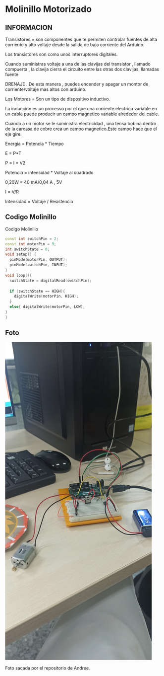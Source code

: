 # Molinillo Motorizado 

## INFORMACION

Transistores = son componentes que te permiten controlar fuentes de alta corriente y alto voltaje desde la salida de baja corriente del Arduino. 

Los transistores son como unos interruptores digitales.

Cuando suministras voltaje a una de las clavijas del transistor , llamado compuerta , la clavija cierra el circuito entre las otras dos clavijas, llamadas fuente

DRENAJE . De esta manera , puedes encender y apagar un montor de corriente/voltaje mas altos con arduino.

Los Motores = Son un tipo de dispositivo inductivo. 

La induccion es un processo por el que una corriente electrica variable en un cable puede producir un campo magnetico variable alrededor del cable.

Cuando a un motor se le suministra electricidad , una tensa bobina dentro de la carcasa de cobre crea un campo magnetico.Este campo hace que el eje gire.

Energia = Potencia * Tiempo

E = P*T

P = I * V2

Potencia = intensidad * Voltaje al cuadrado 

0,20W =   40 mA/0,04 A , 5V

I = V/R

Intensidad = Voltaje / Resistencia

## Codigo Molinillo
Codigo Molinillo
```C++
const int switchPin = 2;
const int motorPin = 9;
int switchState = 0;
void setup() {
  pinMode(motorPin, OUTPUT);
  pinMode(switchPin, INPUT);
}
void loop(){
  switchState = digitalRead(switchPin);

  if (switchState == HIGH){
    digitalWrite(motorPin, HIGH); 
  }
  else{ digitalWrite(motorPin, LOW);
}
}

```


## Foto
![foto](https://github.com/Samael696/arduino/blob/main/IMG_20220119_101702.jpg?raw=true)

Foto sacada por el repositorio de Andree.
             



